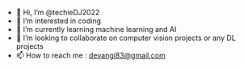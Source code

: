 - 👋 Hi, I’m @techieDJ2022
- 👀 I’m interested in coding
- 🌱 I’m currently learning machine learning and AI
- 💞️ I’m looking to collaborate on computer vision projects or any DL projects
- 📫 How to reach me : devangi83@gmail.com

<!---
techieDJ2022/techieDJ2022 is a ✨ special ✨ repository because its `README.md` (this file) appears on your GitHub profile.
You can click the Preview link to take a look at your changes.
--->
